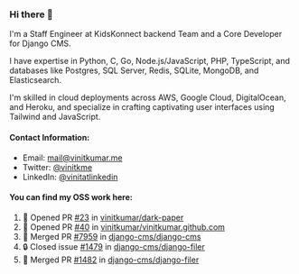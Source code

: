 ### Hi there 👋

I'm a Staff Engineer at KidsKonnect backend Team and a Core Developer for Django CMS.

I have expertise in Python, C, Go, Node.js/JavaScript, 
PHP, TypeScript, and databases like Postgres, SQL Server, Redis, 
SQLite, MongoDB, and Elasticsearch. 

I'm skilled in cloud deployments across AWS, Google Cloud, 
DigitalOcean, and Heroku, and specialize in crafting captivating 
user interfaces using Tailwind and JavaScript. 

#### Contact Information:

- Email: <a href="mailto:mail@vinitkumar.me">mail@vinitkumar.me</a>
- Twitter: [@vinitkme](https://twitter.com/vinitkme)
- LinkedIn: [@vinitatlinkedin](https://www.linkedin.com/in/vinitatlinkedin/)  

#### You can find my OSS work here:

<!--START_SECTION:activity-->
1. 💪 Opened PR [#23](https://github.com/vinitkumar/dark-paper/pull/23) in [vinitkumar/dark-paper](https://github.com/vinitkumar/dark-paper)
2. 💪 Opened PR [#40](https://github.com/vinitkumar/vinitkumar.github.com/pull/40) in [vinitkumar/vinitkumar.github.com](https://github.com/vinitkumar/vinitkumar.github.com)
3. 🎉 Merged PR [#7959](https://github.com/django-cms/django-cms/pull/7959) in [django-cms/django-cms](https://github.com/django-cms/django-cms)
4. 🔒 Closed issue [#1479](https://github.com/django-cms/django-filer/issues/1479) in [django-cms/django-filer](https://github.com/django-cms/django-filer)
5. 🎉 Merged PR [#1482](https://github.com/django-cms/django-filer/pull/1482) in [django-cms/django-filer](https://github.com/django-cms/django-filer)
<!--END_SECTION:activity-->
